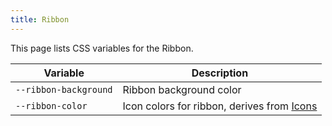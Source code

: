 ```yaml
---
title: Ribbon
---
```


This page lists CSS variables for the Ribbon.

| Variable | Description |
| -------- | -------- |
| `--ribbon-background` | Ribbon background color |
| `--ribbon-color` | Icon colors for ribbon, derives from [Icons](/reference/css/foundations/icons) |
